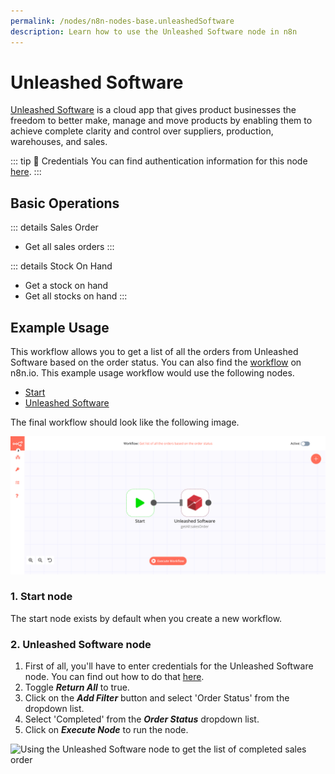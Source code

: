 ```yaml
---
permalink: /nodes/n8n-nodes-base.unleashedSoftware
description: Learn how to use the Unleashed Software node in n8n
---
```


# Unleashed Software

[Unleashed Software](https://www.unleashedsoftware.com) is a cloud app that gives product businesses the freedom to better make, manage and move products by enabling them to achieve complete clarity and control over suppliers, production, warehouses, and sales.

::: tip 🔑 Credentials
You can find authentication information for this node [here](../../../credentials/UnleashedSoftware/README.md).
:::

## Basic Operations

::: details Sales Order
- Get all sales orders
:::

::: details Stock On Hand
- Get a stock on hand
- Get all stocks on hand
:::

## Example Usage

This workflow allows you to get a list of all the orders from Unleashed Software based on the order status. You can also find the [workflow](https://n8n.io/workflows/641) on n8n.io. This example usage workflow would use the following nodes.
- [Start](../../core-nodes/Start/README.md)
- [Unleashed Software]()

The final workflow should look like the following image.

![A workflow with the Unleashed Software node](./workflow.png)

### 1. Start node

The start node exists by default when you create a new workflow.

### 2. Unleashed Software node

1. First of all, you'll have to enter credentials for the Unleashed Software node. You can find out how to do that [here](../../../credentials/UnleashedSoftware/README.md).
2. Toggle ***Return All*** to true.
3. Click on the ***Add Filter*** button and select 'Order Status' from the dropdown list.
4. Select 'Completed' from the ***Order Status*** dropdown list.
5. Click on ***Execute Node*** to run the node.

![Using the Unleashed Software node to get the list of completed sales order](./UnleashedSoftware_node.png)
